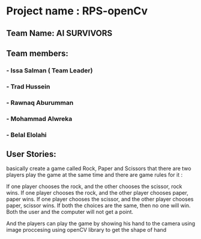 
# Project name : RPS-openCv

## Team Name: AI SURVIVORS 

## Team members:

### - Issa Salman ( Team Leader)

### - Trad Hussein

### - Rawnaq Aburumman

### - Mohammad Alwreka

### - Belal Elolahi

## User Stories:

basically create  a game called Rock, Paper and Scissors that there are two players play the game at the same time and there are game rules for it :

If one player chooses the rock, and the other chooses the scissor, rock wins.
If one player chooses the rock, and the other player chooses paper, paper wins.
If one player chooses the scissor, and the other player chooses paper, scissor wins.
If both the choices are the same, then no one will win. Both the user and the computer will not get a point.

And the players can play the game by showing his hand to the camera   using image proccesing using openCV library to get the shape of hand 

